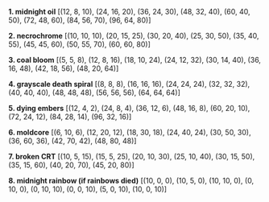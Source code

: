**1. midnight oil**
[(12, 8, 10), (24, 16, 20), (36, 24, 30), (48, 32, 40), (60, 40, 50), (72, 48, 60), (84, 56, 70), (96, 64, 80)]

**2. necrochrome**
[(10, 10, 10), (20, 15, 25), (30, 20, 40), (25, 30, 50), (35, 40, 55), (45, 45, 60), (50, 55, 70), (60, 60, 80)]

**3. coal bloom**
[(5, 5, 8), (12, 8, 16), (18, 10, 24), (24, 12, 32), (30, 14, 40), (36, 16, 48), (42, 18, 56), (48, 20, 64)]

**4. grayscale death spiral**
[(8, 8, 8), (16, 16, 16), (24, 24, 24), (32, 32, 32), (40, 40, 40), (48, 48, 48), (56, 56, 56), (64, 64, 64)]

**5. dying embers**
[(12, 4, 2), (24, 8, 4), (36, 12, 6), (48, 16, 8), (60, 20, 10), (72, 24, 12), (84, 28, 14), (96, 32, 16)]

**6. moldcore**
[(6, 10, 6), (12, 20, 12), (18, 30, 18), (24, 40, 24), (30, 50, 30), (36, 60, 36), (42, 70, 42), (48, 80, 48)]

**7. broken CRT**
[(10, 5, 15), (15, 5, 25), (20, 10, 30), (25, 10, 40), (30, 15, 50), (35, 15, 60), (40, 20, 70), (45, 20, 80)]

**8. midnight rainbow (if rainbows died)**
[(10, 0, 0), (10, 5, 0), (10, 10, 0), (0, 10, 0), (0, 10, 10), (0, 0, 10), (5, 0, 10), (10, 0, 10)]
